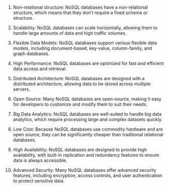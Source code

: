 

1. Non-relational structure: NoSQL databases have a non-relational structure, which means that they don't require a fixed schema or structure.

2. Scalability: NoSQL databases can scale horizontally, allowing them to handle large amounts of data and high traffic volumes.

3. Flexible Data Models: NoSQL databases support various flexible data models, including document-based, key-value, column-family, and graph databases.

4. High Performance: NoSQL databases are optimized for fast and efficient data access and retrieval.

5. Distributed Architecture: NoSQL databases are designed with a distributed architecture, allowing data to be stored across multiple servers.

6. Open Source: Many NoSQL databases are open-source, making it easy for developers to customize and modify them to suit their needs.

7. Big Data Analytics: NoSQL databases are well-suited to handle big data analytics, which require processing large and complex datasets quickly.

8. Low Cost: Because NoSQL databases use commodity hardware and are open source, they can be significantly cheaper than traditional relational databases.

9. High Availability: NoSQL databases are designed to provide high availability, with built-in replication and redundancy features to ensure data is always accessible.

10. Advanced Security: Many NoSQL databases offer advanced security features, including encryption, access controls, and user authentication to protect sensitive data.
